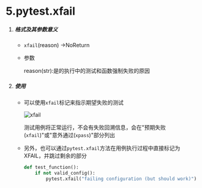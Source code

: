# 5.pytest.xfail

1. ##### 格式及其参数意义

	- `xfail`(reason)  ->NoReturn

	- 参数

		reason(str):是的执行中的测试和函数强制失败的原因

2. ##### 使用

	- 可以使用`xfail`标记来指示期望失败的测试

		![xfail](https://lemonliu.oss-cn-beijing.aliyuncs.com/20200612170921.png)

		测试用例将正常运行，不会有失败回溯信息，会在"预期失败(`xfail`)"或"意外通过(`xpass`)"部分列出

	- 另外，也可以通过`pytest.xfail`方法在用例执行过程中直接标记为XFAIL，并跳过剩余的部分

		```python
		def test_function():
		    if not valid_config():
		        pytest.xfail("failing configuration (but should work)")
		```

	​